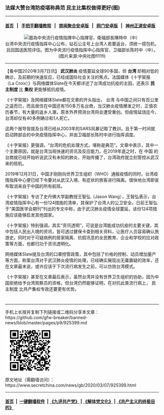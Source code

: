 ### 法媒大赞台湾防疫堪称典范 民主比集权做得更好(图)
------------------------

#### [首页](https://github.com/gfw-breaker/banned-news/blob/master/README.md) &nbsp;&nbsp;|&nbsp;&nbsp; [手把手翻墙教程](https://github.com/gfw-breaker/guides/wiki) &nbsp;&nbsp;|&nbsp;&nbsp; [禁闻聚合安卓版](https://github.com/gfw-breaker/bn-android) &nbsp;&nbsp;|&nbsp;&nbsp; [网门安卓版](https://github.com/oGate2/oGate) &nbsp;&nbsp;|&nbsp;&nbsp; [神州正道安卓版](https://github.com/SzzdOgate/update) 



<div class="article_right" style="fone-color:#000">
 <p style="text-align: center;">
  <img alt="圖為中央流行疫情指揮中心指揮官、衛福部長陳時中（中）" src="//img3.secretchina.com/pic/2020/2-19/p2630651a450661940-ss.jpg" style="height:337px; width:600px"/>
  <br>
   台湾中央流行疫情指挥中心公布，钻石公主号上台湾人若要返台，须统一搭包机，且回国送医院评估。图为中央流行疫情指挥中心指挥官、卫福部长陈时中（中）。(图片来源:中央社图fl11fl)
   <span id="hideid" name="hideid" style="color:red;display:none;">
    <span href="https://www.secretchina.com">
    </span>
   </span>
  </br>
 </p>
 <div id="txt-mid1-t21-2017">
  

---


  </div>
 </div>
 <p>
  【看中国2020年3月7日讯】
  <strong>
   <span href="https://www.secretchina.com/news/gb/tag/武汉肺炎" target="_blank">
    武汉肺炎
   </span>
  </strong>
  疫情蔓延全球90多国，但
  <strong>
   台湾
  </strong>
  却相对低的确诊，及前期的快速反应，已经成国际社会关注的焦点。法国媒体《十字架报（La Croix）》与网络媒体Slate在今天都详述了台湾成功抗疫的主因，还表示
  <strong>
   民主制度
  </strong>
  比
  <strong>
   集权
  </strong>
  更能够抵抗疫情。
  <span id="hideid" name="hideid" style="color:red;display:none;">
   <span href="https://www.secretchina.com">
   </span>
  </span>
 </p>
 <p>
  《十字架报》及网络媒体Slate都在文章的开头指出，
  <span href="https://www.secretchina.com/news/gb/tag/台湾" target="_blank">
   台湾
  </span>
  与中国之间只有百公里之遥而已，而且居住在中国还有150多万名台商，当汉肺炎疫情爆发之时，正值农历春节，有大量的返乡人潮，原本外界预测台湾将会遭受重创。但疫情延烧迄今，台湾却仅有40多例确诊和1人死亡。
 </p>
 <p>
  这两个报导皆提及台湾已经从2003年的SARS风暴记取了教训，且于第一时间就启动跨部会的中央疫情指挥中心，并由卫福部长陈时中进行指挥调度。
 </p>
 <p>
  《十字架报》更强调，“台湾的危机处理方式，堪称是典范”。文章中表示，其中一个主要原因，就是台湾当局快速的资讯及反应能力。在2019年底之时，在
  <span href="https://www.secretchina.com" target="_blank">
   中国
  </span>
  的台商就已经开始听说武汉有未知的肺炎，开始传播了，台湾政府就立刻管控从武汉来的班机。
 </p>
 <p>
  2019年12月31日，中国才刚刚向世界卫生组织（WHO）通报疫情的同时，台湾疫情指挥中心便已经下令要对从武汉入境、有症状的旅客进行隔离。很快地台湾即宣布取消来自于中国的所有航班。
 </p>
 <p>
  《十字架报》专访了史丹佛大学副教授王智弘（Jason Wang），王智弘表示，台湾疫情指挥中心有一份124措施的清单，其保护了台湾人的公卫安全。日前王智弘于“美国医学会期刊”刊出的专文中称，由于武汉肺炎疫情全球蔓延，该份124项措施应该能够启发其他国家。
 </p>
 <p>
  《十字架报》特别强调，其实“资讯透明”，可说是台湾能成功抗疫的主要关键，其中包括人民出入境的资讯，皆可透过健保卡查到相关资料，让医疗人员容易确认旅游史。同时对于可疑病例的居家隔离、抗假讯息的全民教育、企业和学校的应对政策等方面，也都归功于资讯透明化。
 </p>
 <p>
  网络媒体Slate提及台湾的口罩控管政策，其中包括了价格的控制、动员增加量产等方面，称案台湾对于武汉肺炎疫情的处理，已经确实展现出无庸置疑的效率，还在文章最末说，或许应该于下次流行病发生之前，可以仿效台湾模式。
 </p>
 <p>
  《十字架报》甚至在文章最后表示，虽然台湾并没有世界卫生组织的协助，因为中国拒绝给予台湾观察员的资格，但台湾仍然能够证明，在对抗此类流行病上，
  <span href="https://www.secretchina.com/news/gb/tag/民主制度" target="_blank">
   民主制度
  </span>
  比共产集权专政还要更有优势。
  <center>
   <div>
    <div id="txt-mid2-t22-2017" style="display: block;  max-height: 351px;  overflow: hidden;">
     <div id="SC-21xxx">
     </div>
     <ins class="adsbygoogle" data-ad-client="ca-pub-1276641434651360" data-ad-format="auto" data-ad-slot="4301710469" data-full-width-responsive="true" style="display:block">
     </ins>
    </div>
   </div>
  </center>
  <div style="padding-top:12px;">
  </div>
 </p>
</div>

<hr/>
手机上长按并复制下列链接或二维码分享本文章：<br/>
https://github.com/gfw-breaker/banned-news/blob/master/pages/p9/925399.md <br/>
<a href='https://github.com/gfw-breaker/banned-news/blob/master/pages/p9/925399.md'><img src='https://github.com/gfw-breaker/banned-news/blob/master/pages/p9/925399.md.png'/></a> <br/>
原文地址（需翻墙访问）：https://www.secretchina.com/news/gb/2020/03/07/925399.html


------------------------
#### [首页](https://github.com/gfw-breaker/banned-news/blob/master/README.md) &nbsp;|&nbsp; [一键翻墙软件](https://github.com/gfw-breaker/nogfw/blob/master/README.md) &nbsp;| [《九评共产党》](https://github.com/gfw-breaker/9ping.md/blob/master/README.md#九评之一评共产党是什么) | [《解体党文化》](https://github.com/gfw-breaker/jtdwh.md/blob/master/README.md) | [《共产主义的终极目的》](https://github.com/gfw-breaker/gczydzjmd.md/blob/master/README.md)


<img src='http://gfw-breaker.win/banned-news/pages/p9/925399.md' width='0px' height='0px'/>